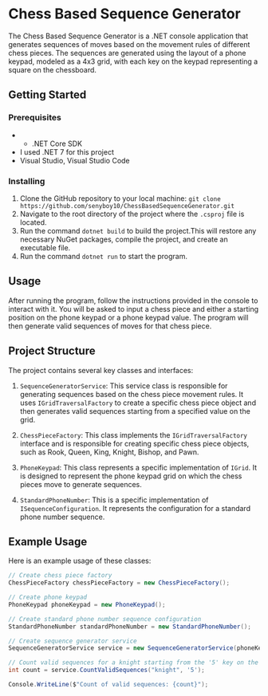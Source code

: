 ﻿# Chess Based Sequence Generator

The Chess Based Sequence Generator is a .NET console application that generates sequences
of moves based on the movement rules of different chess pieces.
The sequences are generated using the layout of a phone keypad,
modeled as a 4x3 grid, with each key on the keypad representing a square on the chessboard.

## Getting Started


### Prerequisites
- - .NET Core SDK
- I used .NET 7 for this project
- Visual Studio, Visual Studio Code

### Installing

1. Clone the GitHub repository to your local machine: `git clone https://github.com/senyboy10/ChessBasedSequenceGenerator.git`
2. Navigate to the root directory of the project where the `.csproj` file is located.
3. Run the command `dotnet build` to build the project.This will restore any necessary NuGet packages, compile the project, and create an executable file.
4. Run the command `dotnet run` to start the program.

## Usage

After running the program, follow the instructions provided in the console to interact with it.
You will be asked to input a chess piece and either a starting position on the phone keypad or
a phone keypad value. The program will then generate valid sequences of moves for that chess piece.


## Project Structure

The project contains several key classes and interfaces:

1. `SequenceGeneratorService`: This service class is responsible for generating sequences
    based on the chess piece movement rules. It uses `IGridTraversalFactory` to create a specific
    chess piece object and then generates valid sequences starting from a specified value on the grid.

2. `ChessPieceFactory`: This class implements the `IGridTraversalFactory` interface and is responsible
    for creating specific chess piece objects, such as Rook, Queen, King, Knight, Bishop, and Pawn.

3. `PhoneKeypad`: This class represents a specific implementation of `IGrid`. It is designed to represent
    the phone keypad grid on which the chess pieces move to generate sequences.

4. `StandardPhoneNumber`: This is a specific implementation of `ISequenceConfiguration`.
    It represents the configuration for a standard phone number sequence.

## Example Usage

Here is an example usage of these classes:

```csharp
// Create chess piece factory
ChessPieceFactory chessPieceFactory = new ChessPieceFactory();

// Create phone keypad
PhoneKeypad phoneKeypad = new PhoneKeypad();

// Create standard phone number sequence configuration
StandardPhoneNumber standardPhoneNumber = new StandardPhoneNumber();

// Create sequence generator service
SequenceGeneratorService service = new SequenceGeneratorService(phoneKeypad, standardPhoneNumber, chessPieceFactory);

// Count valid sequences for a knight starting from the '5' key on the phone keypad
int count = service.CountValidSequences("knight", '5');

Console.WriteLine($"Count of valid sequences: {count}");
